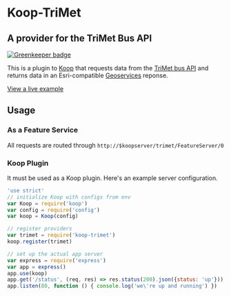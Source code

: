 # Koop-TriMet
## A provider for the TriMet Bus API

[![Greenkeeper badge](https://badges.greenkeeper.io/koopjs/koop-provider-trimet.svg)](https://greenkeeper.io/)

This is a plugin to [Koop](http://koopjs.github.io) that requests data from the [TriMet bus API](https://developer.trimet.org) and returns data in an Esri-compatible [Geoservices](http://geoservices.github.io/) reponse.

[View a live example](http://dcdev.maps.arcgis.com/home/item.html?id=2603e7e3f10742f78093edf8ea2adfd8#visualize)

## Usage
### As a Feature Service
All requests are routed through `http://$koopserver/trimet/FeatureServer/0`

### Koop Plugin
It must be used as a Koop plugin. Here's an example server configuration.

```javascript
'use strict'
// initialize Koop with configs from env
var Koop = require('koop')
var config = require('config')
var koop = Koop(config)

// register providers
var trimet = require('koop-trimet')
koop.register(trimet)

// set up the actual app server
var express = require('express')
var app = express()
app.use(koop)
app.get('/status', (req, res) => res.status(200).json({status: 'up'}))
app.listen(80, function () { console.log('we\'re up and running') })
```
